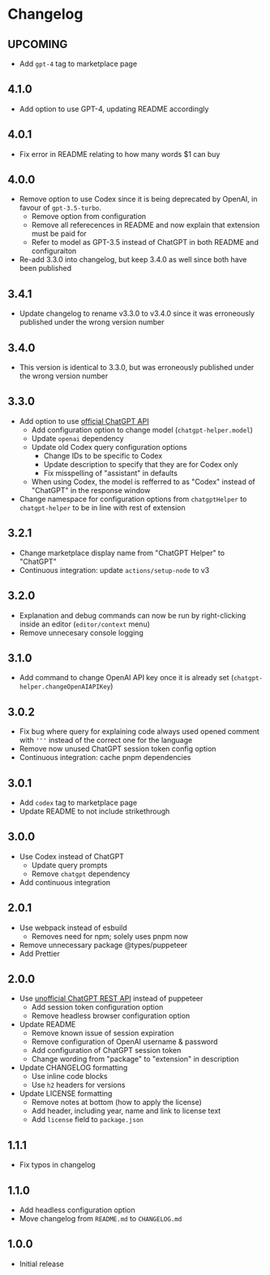 # Changelog

## UPCOMING

-   Add `gpt-4` tag to marketplace page

## 4.1.0

-   Add option to use GPT-4, updating README accordingly

## 4.0.1

-   Fix error in README relating to how many words $1 can buy

## 4.0.0

-   Remove option to use Codex since it is being deprecated by OpenAI, in favour of `gpt-3.5-turbo`.
    -   Remove option from configuration
    -   Remove all referecences in README and now explain that extension must be paid for
    -   Refer to model as GPT-3.5 instead of ChatGPT in both README and configuraiton
-   Re-add 3.3.0 into changelog, but keep 3.4.0 as well since both have been published

## 3.4.1

-   Update changelog to rename v3.3.0 to v3.4.0 since it was erroneously published under the wrong version number

## 3.4.0

-   This version is identical to 3.3.0, but was erroneously published under the wrong version number

## 3.3.0

-   Add option to use [official ChatGPT API](https://openai.com/blog/introducing-chatgpt-and-whisper-apis)
    -   Add configuration option to change model (`chatgpt-helper.model`)
    -   Update `openai` dependency
    -   Update old Codex query configuration options
        -   Change IDs to be specific to Codex
        -   Update description to specify that they are for Codex only
        -   Fix misspelling of "assistant" in defaults
    -   When using Codex, the model is refferred to as "Codex" instead of "ChatGPT" in the response window
-   Change namespace for configuration options from `chatgptHelper` to `chatgpt-helper` to be in line with rest of extension

## 3.2.1

-   Change marketplace display name from "ChatGPT Helper" to "ChatGPT"
-   Continuous integration: update `actions/setup-node` to v3

## 3.2.0

-   Explanation and debug commands can now be run by right-clicking inside an editor (`editor/context` menu)
-   Remove unnecesary console logging

## 3.1.0

-   Add command to change OpenAI API key once it is already set (`chatgpt-helper.changeOpenAIAPIKey`)

## 3.0.2

-   Fix bug where query for explaining code always used opened comment with `'''` instead of the correct one for the language
-   Remove now unused ChatGPT session token config option
-   Continuous integration: cache pnpm dependencies

## 3.0.1

-   Add `codex` tag to marketplace page
-   Update README to not include strikethrough

## 3.0.0

-   Use Codex instead of ChatGPT
    -   Update query prompts
    -   Remove `chatgpt` dependency
-   Add continuous integration

## 2.0.1

-   Use webpack instead of esbuild
    -   Removes need for npm; solely uses pnpm now
-   Remove unnecessary package @types/puppeteer
-   Add Prettier

## 2.0.0

-   Use [unofficial ChatGPT REST API](https://github.com/transitive-bullshit/chatgpt-api) instead of puppeteer
    -   Add session token configuration option
    -   Remove headless browser configuration option
-   Update README
    -   Remove known issue of session expiration
    -   Remove configuration of OpenAI username & password
    -   Add configuration of ChatGPT session token
    -   Change wording from "package" to "extension" in description
-   Update CHANGELOG formatting
    -   Use inline code blocks
    -   Use `h2` headers for versions
-   Update LICENSE formatting
    -   Remove notes at bottom (how to apply the license)
    -   Add header, including year, name and link to license text
    -   Add `license` field to `package.json`

## 1.1.1

-   Fix typos in changelog

## 1.1.0

-   Add headless configuration option
-   Move changelog from `README.md` to `CHANGELOG.md`

## 1.0.0

-   Initial release
